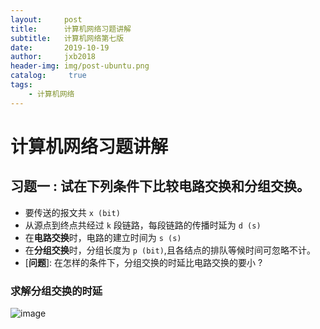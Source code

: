```yaml
---
layout:     post
title:      计算机网络习题讲解
subtitle:   计算机网络第七版
date:       2019-10-19
author:     jxb2018
header-img: img/post-ubuntu.png
catalog: 	 true
tags:
    - 计算机网络
---
```

# 计算机网络习题讲解
## 习题一 : 试在下列条件下比较电路交换和分组交换。
- 要传送的报文共 ```x (bit)```
- 从源点到终点共经过 ```k``` 段链路，每段链路的传播时延为 ```d (s)```
- 在**电路交换**时，电路的建立时间为 ```s (s)```
- 在**分组交换**时，分组长度为 ```p (bit)```,且各结点的排队等候时间可忽略不计。
- [**问题**]:  在怎样的条件下，分组交换的时延比电路交换的要小 ?
### 求解分组交换的时延
![image](https://jxb2018.github.io/img/net/delay_fenzu.png)


